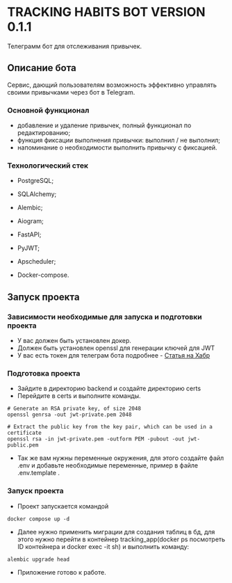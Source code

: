 # TRACKING HABITS BOT VERSION 0.1.1

Телеграмм бот для отслеживания привычек.

## Описание бота

Сервис, дающий пользователям возможность
эффективно управлять своими привычками через бот в Telegram.

### Основной функционал

- добавление и удаление привычек, полный функционал по редактированию;
- функция фиксации выполнения привычки: выполнил / не выполнил;
- напоминание о необходимости выполнить привычку с фиксацией.

### Технологический стек
- PostgreSQL;

- SQLAlchemy;
- Alembic;
- Aiogram;
- FastAPI;
- PyJWT;
- Apscheduler;
- Docker-compose.

## Запуск проекта

### Зависимости необходимые для запуска и подготовки проекта
- У вас должен быть установлен докер.
- Должен быть установлен openssl для генерации ключей для JWT
- У вас есть токен для телеграм бота подробнее - [Статья на Хабр](https://habr.com/ru/post/262247/)

### Подготовка проекта

- Зайдите в директорию backend и создайте директорию certs
- Перейдите в certs и выполните команды.


```shell
# Generate an RSA private key, of size 2048
openssl genrsa -out jwt-private.pem 2048
```

```shell
# Extract the public key from the key pair, which can be used in a certificate
openssl rsa -in jwt-private.pem -outform PEM -pubout -out jwt-public.pem
```

- Так же вам нужны переменные окружения, для этого создайте 
файл .env и добавьте необходимые переменные, пример в файле .env.template .

### Запуск проекта

- Проект запускается командой

```commandline
docker compose up -d
```

- Далее нужно применить миграции для создания таблиц в бд, для этого нужно перейти в контейнер 
tracking_app(docker ps посмотреть ID контейнера и docker exec -it <ID docker container> sh) и 
выполнить команду:

```commandline
alembic upgrade head
```

- Приложение готово к работе.
